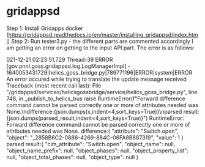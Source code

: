 # gridappsd

Step 1: Install Gridapps docker (https://gridappsd.readthedocs.io/en/master/installing_gridappsd/index.html)
Step 2: Run tester3.py - the different parts are commented accordingly
I am getting an error on getting to the input API part.
The error is as follows:

021-12-21 02:23:51,729 Thread-39 ERROR [gov.pnnl.goss.gridappsd.log.LogManagerImpl] - 1640053431729|helics_goss_bridge.py|789771196|ERROR|system|ERROR
An error occured while trying to translate the update message received
Traceback (most recent call last):
  File "/gridappsd/services/helicsgossbridge/service/helics_goss_bridge.py", line 748, in _publish_to_helics_bus
    raise RuntimeError(f"Forward difference command cannot be parsed correctly one or more of attributes needed was None.\ndifference:{json.dumps(x,indent=4,sort_keys=True)}\nparsed result:{json.dumps(parsed_result,indent=4,sort_keys=True)}")
RuntimeError: Forward difference command cannot be parsed correctly one or more of attributes needed was None.
difference:{
    "attribute": "Switch.open",
    "object": "_2858B6C2-0886-4269-884C-06FA8B887319",
    "value": 1
}
parsed result:{
    "cim_attribute": "Switch.open",
    "object_name": null,
    "object_name_prefix": null,
    "object_phases": null,
    "object_property_list": null,
    "object_total_phases": null,
    "object_type": null
}
